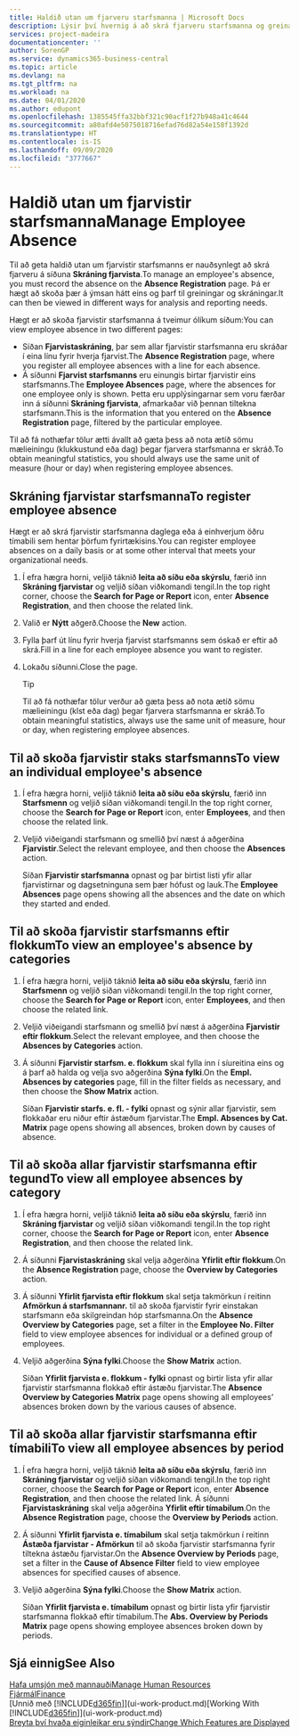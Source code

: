 ```yaml
---
title: Haldið utan um fjarveru starfsmanna | Microsoft Docs
description: Lýsir því hvernig á að skrá fjarveru starfsmanna og greina upplýsingar um fjarveru.
services: project-madeira
documentationcenter: ''
author: SorenGP
ms.service: dynamics365-business-central
ms.topic: article
ms.devlang: na
ms.tgt_pltfrm: na
ms.workload: na
ms.date: 04/01/2020
ms.author: edupont
ms.openlocfilehash: 1385545ffa32bbf321c90acf1f27b948a41c4644
ms.sourcegitcommit: a80afd4e5075018716efad76d82a54e158f1392d
ms.translationtype: HT
ms.contentlocale: is-IS
ms.lasthandoff: 09/09/2020
ms.locfileid: "3777667"
---
```

# <a name="manage-employee-absence"></a><span data-ttu-id="4cde5-103">Haldið utan um fjarvistir starfsmanna</span><span class="sxs-lookup"><span data-stu-id="4cde5-103">Manage Employee Absence</span></span>
<span data-ttu-id="4cde5-104">Til að geta haldið utan um fjarvistir starfsmanns er nauðsynlegt að skrá fjarveru á síðuna **Skráning fjarvista**.</span><span class="sxs-lookup"><span data-stu-id="4cde5-104">To manage an employee's absence, you must record the absence on the **Absence Registration** page.</span></span> <span data-ttu-id="4cde5-105">Þá er hægt að skoða þær á ýmsan hátt eins og þarf til greiningar og skráningar.</span><span class="sxs-lookup"><span data-stu-id="4cde5-105">It can then be viewed in different ways for analysis and reporting needs.</span></span>

<span data-ttu-id="4cde5-106">Hægt er að skoða fjarvistir starfsmanna á tveimur ólíkum síðum:</span><span class="sxs-lookup"><span data-stu-id="4cde5-106">You can view employee absence in two different pages:</span></span>

* <span data-ttu-id="4cde5-107">Síðan **Fjarvistaskráning**, þar sem allar fjarvistir starfsmanna eru skráðar í eina línu fyrir hverja fjarvist.</span><span class="sxs-lookup"><span data-stu-id="4cde5-107">The **Absence Registration** page, where you register all employee absences with a line for each absence.</span></span>
* <span data-ttu-id="4cde5-108">Á síðunni **Fjarvist starfsmanns** eru einungis birtar fjarvistir eins starfsmanns.</span><span class="sxs-lookup"><span data-stu-id="4cde5-108">The **Employee Absences** page, where the absences for one employee only is shown.</span></span> <span data-ttu-id="4cde5-109">Þetta eru upplýsingarnar sem voru færðar inn á síðunni **Skráning fjarvista**, afmarkaðar við þennan tiltekna starfsmann.</span><span class="sxs-lookup"><span data-stu-id="4cde5-109">This is the information that you entered on the **Absence Registration** page, filtered by the particular employee.</span></span>

<span data-ttu-id="4cde5-110">Til að fá nothæfar tölur ætti ávallt að gæta þess að nota ætíð sömu mælieiningu (klukkustund eða dag) þegar fjarvera starfsmanna er skráð.</span><span class="sxs-lookup"><span data-stu-id="4cde5-110">To obtain meaningful statistics, you should always use the same unit of measure (hour or day) when registering employee absences.</span></span>

## <a name="to-register-employee-absence"></a><span data-ttu-id="4cde5-111">Skráning fjarvistar starfsmanna</span><span class="sxs-lookup"><span data-stu-id="4cde5-111">To register employee absence</span></span>
<span data-ttu-id="4cde5-112">Hægt er að skrá fjarvistir starfsmanna daglega eða á einhverjum öðru tímabili sem hentar þörfum fyrirtækisins.</span><span class="sxs-lookup"><span data-stu-id="4cde5-112">You can register employee absences on a daily basis or at some other interval that meets your organizational needs.</span></span>

1. <span data-ttu-id="4cde5-113">Í efra hægra horni, veljið táknið **leita að síðu eða skýrslu**, færið inn **Skráning fjarvistar** og veljið síðan viðkomandi tengil.</span><span class="sxs-lookup"><span data-stu-id="4cde5-113">In the top right corner, choose the **Search for Page or Report** icon, enter **Absence Registration**, and then choose the related link.</span></span>
2. <span data-ttu-id="4cde5-114">Valið er **Nýtt** aðgerð.</span><span class="sxs-lookup"><span data-stu-id="4cde5-114">Choose the **New** action.</span></span>
3. <span data-ttu-id="4cde5-115">Fylla þarf út línu fyrir hverja fjarvist starfsmanns sem óskað er eftir að skrá.</span><span class="sxs-lookup"><span data-stu-id="4cde5-115">Fill in a line for each employee absence you want to register.</span></span>
4. <span data-ttu-id="4cde5-116">Lokaðu síðunni.</span><span class="sxs-lookup"><span data-stu-id="4cde5-116">Close the page.</span></span>

    > [!Tip]
    > <span data-ttu-id="4cde5-117">Til að fá nothæfar tölur verður að gæta þess að nota ætíð sömu mælieiningu (klst eða dag) þegar fjarvera starfsmanna er skráð.</span><span class="sxs-lookup"><span data-stu-id="4cde5-117">To obtain meaningful statistics, always use the same unit of measure, hour or day, when registering employee absences.</span></span>

## <a name="to-view-an-individual-employees-absence"></a><span data-ttu-id="4cde5-118">Til að skoða fjarvistir staks starfsmanns</span><span class="sxs-lookup"><span data-stu-id="4cde5-118">To view an individual employee's absence</span></span>
1. <span data-ttu-id="4cde5-119">Í efra hægra horni, veljið táknið **leita að síðu eða skýrslu**, færið inn **Starfsmenn** og veljið síðan viðkomandi tengil.</span><span class="sxs-lookup"><span data-stu-id="4cde5-119">In the top right corner, choose the **Search for Page or Report** icon, enter **Employees**, and then choose the related link.</span></span>
2. <span data-ttu-id="4cde5-120">Veljið viðeigandi starfsmann og smellið því næst á aðgerðina **Fjarvistir**.</span><span class="sxs-lookup"><span data-stu-id="4cde5-120">Select the relevant employee, and then choose the **Absences** action.</span></span>

    <span data-ttu-id="4cde5-121">Síðan **Fjarvistir starfsmanna** opnast og þar birtist listi yfir allar fjarvistirnar og dagsetninguna sem þær hófust og lauk.</span><span class="sxs-lookup"><span data-stu-id="4cde5-121">The **Employee Absences** page opens showing all the absences and the date on which they started and ended.</span></span>

## <a name="to-view-an-employees-absence-by-categories"></a><span data-ttu-id="4cde5-122">Til að skoða fjarvistir starfsmanns eftir flokkum</span><span class="sxs-lookup"><span data-stu-id="4cde5-122">To view an employee's absence by categories</span></span>
1. <span data-ttu-id="4cde5-123">Í efra hægra horni, veljið táknið **leita að síðu eða skýrslu**, færið inn **Starfsmenn** og veljið síðan viðkomandi tengil.</span><span class="sxs-lookup"><span data-stu-id="4cde5-123">In the top right corner, choose the **Search for Page or Report** icon, enter **Employees**, and then choose the related link.</span></span>
2. <span data-ttu-id="4cde5-124">Veljið viðeigandi starfsmann og smellið því næst á aðgerðina **Fjarvistir eftir flokkum**.</span><span class="sxs-lookup"><span data-stu-id="4cde5-124">Select the relevant employee, and then choose the **Absences by Categories** action.</span></span>
3. <span data-ttu-id="4cde5-125">Á síðunni **Fjarvistir starfsm. e. flokkum** skal fylla inn í síureitina eins og á þarf að halda og velja svo aðgerðina **Sýna fylki**.</span><span class="sxs-lookup"><span data-stu-id="4cde5-125">On the **Empl. Absences by categories** page, fill in the filter fields as necessary, and then choose the **Show Matrix** action.</span></span>

    <span data-ttu-id="4cde5-126">Síðan **Fjarvistir starfs. e. fl. - fylki** opnast og sýnir allar fjarvistir, sem flokkaðar eru niður eftir ástæðum fjarvistar.</span><span class="sxs-lookup"><span data-stu-id="4cde5-126">The **Empl. Absences by Cat. Matrix** page opens showing all absences, broken down by causes of absence.</span></span>

## <a name="to-view-all-employee-absences-by-category"></a><span data-ttu-id="4cde5-127">Til að skoða allar fjarvistir starfsmanna eftir tegund</span><span class="sxs-lookup"><span data-stu-id="4cde5-127">To view all employee absences by category</span></span>
1. <span data-ttu-id="4cde5-128">Í efra hægra horni, veljið táknið **leita að síðu eða skýrslu**, færið inn **Skráning fjarvistar** og veljið síðan viðkomandi tengil.</span><span class="sxs-lookup"><span data-stu-id="4cde5-128">In the top right corner, choose the **Search for Page or Report** icon, enter **Absence Registration**, and then choose the related link.</span></span>
2. <span data-ttu-id="4cde5-129">Á síðunni **Fjarvistaskráning** skal velja aðgerðina **Yfirlit eftir flokkum**.</span><span class="sxs-lookup"><span data-stu-id="4cde5-129">On the **Absence Registration** page, choose the **Overview by Categories** action.</span></span>
3. <span data-ttu-id="4cde5-130">Á síðunni **Yfirlit fjarvista eftir flokkum** skal setja takmörkun í reitinn **Afmörkun á starfsmannanr.** til að skoða fjarvistir fyrir einstakan starfsmann eða skilgreindan hóp starfsmanna.</span><span class="sxs-lookup"><span data-stu-id="4cde5-130">On the **Absence Overview by Categories** page, set a filter in the **Employee No. Filter** field to view employee absences for individual or a defined group of employees.</span></span>
4. <span data-ttu-id="4cde5-131">Veljið aðgerðina **Sýna fylki**.</span><span class="sxs-lookup"><span data-stu-id="4cde5-131">Choose the **Show Matrix** action.</span></span>

    <span data-ttu-id="4cde5-132">Síðan **Yfirlit fjarvista e. flokkum - fylki** opnast og birtir lista yfir allar fjarvistir starfsmanna flokkað eftir ástæðu fjarvistar.</span><span class="sxs-lookup"><span data-stu-id="4cde5-132">The **Absence Overview by Categories Matrix** page opens showing all employees’ absences broken down by the various causes of absence.</span></span>

## <a name="to-view-all-employee-absences-by-period"></a><span data-ttu-id="4cde5-133">Til að skoða allar fjarvistir starfsmanna eftir tímabili</span><span class="sxs-lookup"><span data-stu-id="4cde5-133">To view all employee absences by period</span></span>
1. <span data-ttu-id="4cde5-134">Í efra hægra horni, veljið táknið **leita að síðu eða skýrslu**, færið inn **Skráning fjarvistar** og veljið síðan viðkomandi tengil.</span><span class="sxs-lookup"><span data-stu-id="4cde5-134">In the top right corner, choose the **Search for Page or Report** icon, enter **Absence Registration**, and then choose the related link.</span></span>
   <span data-ttu-id="4cde5-135">Á síðunni **Fjarvistaskráning** skal velja aðgerðina **Yfirlit eftir tímabilum**.</span><span class="sxs-lookup"><span data-stu-id="4cde5-135">On the **Absence Registration** page, choose the **Overview by Periods** action.</span></span>
2. <span data-ttu-id="4cde5-136">Á síðunni **Yfirlit fjarvista e. tímabilum** skal setja takmörkun í reitinn **Ástæða fjarvistar - Afmörkun** til að skoða fjarvistir starfsmanna fyrir tiltekna ástæðu fjarvistar.</span><span class="sxs-lookup"><span data-stu-id="4cde5-136">On the **Absence Overview by Periods** page, set a filter in the **Cause of Absence Filter** field to view employee absences for specified causes of absence.</span></span>
3. <span data-ttu-id="4cde5-137">Veljið aðgerðina **Sýna fylki**.</span><span class="sxs-lookup"><span data-stu-id="4cde5-137">Choose the **Show Matrix** action.</span></span>

    <span data-ttu-id="4cde5-138">Síðan **Yfirlit fjarvista e. tímabilum** opnast og birtir lista yfir fjarvistir starfsmanna flokkað eftir tímabilum.</span><span class="sxs-lookup"><span data-stu-id="4cde5-138">The **Abs. Overview by Periods Matrix** page opens showing employee absences broken down by periods.</span></span>

## <a name="see-also"></a><span data-ttu-id="4cde5-139">Sjá einnig</span><span class="sxs-lookup"><span data-stu-id="4cde5-139">See Also</span></span>
[<span data-ttu-id="4cde5-140">Hafa umsjón með mannauði</span><span class="sxs-lookup"><span data-stu-id="4cde5-140">Manage Human Resources</span></span>](hr-manage-human-resources.md)  
[<span data-ttu-id="4cde5-141">Fjármál</span><span class="sxs-lookup"><span data-stu-id="4cde5-141">Finance</span></span>](finance.md)  
<span data-ttu-id="4cde5-142">[Unnið með [!INCLUDE[d365fin](includes/d365fin_md.md)]](ui-work-product.md)</span><span class="sxs-lookup"><span data-stu-id="4cde5-142">[Working With [!INCLUDE[d365fin](includes/d365fin_md.md)]](ui-work-product.md)</span></span>  
[<span data-ttu-id="4cde5-143">Breyta því hvaða eiginleikar eru sýndir</span><span class="sxs-lookup"><span data-stu-id="4cde5-143">Change Which Features are Displayed</span></span>](ui-experiences.md)
